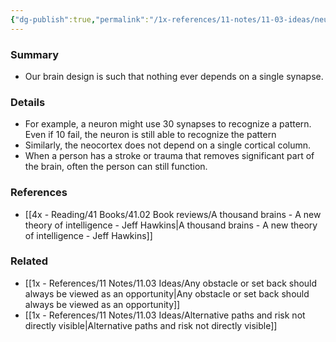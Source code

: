 ```yaml
---
{"dg-publish":true,"permalink":"/1x-references/11-notes/11-03-ideas/neuron-pathways-design-in-our-brain-are-redundant-for-backup/","title":"Neuron pathways design in our brain are redundant for backup","noteIcon":""}
---
```


### Summary
- Our brain design is such that nothing ever depends on a single synapse. 

### Details
- For example, a neuron might use 30 synapses to recognize a pattern. Even if 10 fail, the neuron is still able to recognize the pattern
- Similarly, the neocortex does not depend on a single cortical column. 
- When a person has a stroke or trauma that removes significant part of the brain, often the person can still function.

### References
- [[4x - Reading/41 Books/41.02 Book reviews/A thousand brains - A new theory of intelligence - Jeff Hawkins\|A thousand brains - A new theory of intelligence - Jeff Hawkins]]
### Related
- [[1x - References/11 Notes/11.03 Ideas/Any obstacle or set back should always be viewed as an opportunity\|Any obstacle or set back should always be viewed as an opportunity]]
- [[1x - References/11 Notes/11.03 Ideas/Alternative paths and risk not directly visible\|Alternative paths and risk not directly visible]]